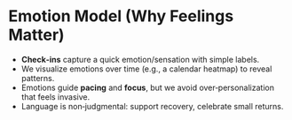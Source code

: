 # Emotion Model (Why Feelings Matter)

- **Check‑ins** capture a quick emotion/sensation with simple labels.  
- We visualize emotions over time (e.g., a calendar heatmap) to reveal patterns.  
- Emotions guide **pacing** and **focus**, but we avoid over‑personalization that feels invasive.  
- Language is non‑judgmental: support recovery, celebrate small returns.
